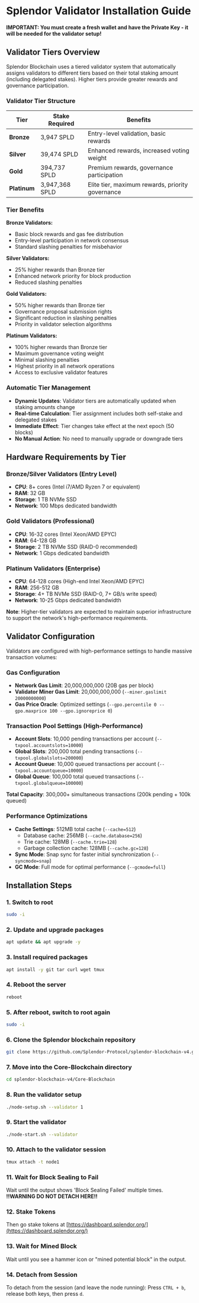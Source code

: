 # Splendor Validator Installation Guide

**IMPORTANT: You must create a fresh wallet and have the Private Key - it will be needed for the validator setup!**

## Validator Tiers Overview

Splendor Blockchain uses a tiered validator system that automatically assigns validators to different tiers based on their total staking amount (including delegated stakes). Higher tiers provide greater rewards and governance participation.

### Validator Tier Structure

| Tier | Stake Required | Benefits |
|------|----------------|----------|
| **Bronze** | 3,947 SPLD | Entry-level validation, basic rewards |
| **Silver** | 39,474 SPLD | Enhanced rewards, increased voting weight |
| **Gold** | 394,737 SPLD | Premium rewards, governance participation |
| **Platinum** | 3,947,368 SPLD | Elite tier, maximum rewards, priority governance |

### Tier Benefits

**Bronze Validators:**
- Basic block rewards and gas fee distribution
- Entry-level participation in network consensus
- Standard slashing penalties for misbehavior

**Silver Validators:**
- 25% higher rewards than Bronze tier
- Enhanced network priority for block production
- Reduced slashing penalties

**Gold Validators:**
- 50% higher rewards than Bronze tier
- Governance proposal submission rights
- Significant reduction in slashing penalties
- Priority in validator selection algorithms

**Platinum Validators:**
- 100% higher rewards than Bronze tier
- Maximum governance voting weight
- Minimal slashing penalties
- Highest priority in all network operations
- Access to exclusive validator features

### Automatic Tier Management

- **Dynamic Updates**: Validator tiers are automatically updated when staking amounts change
- **Real-time Calculation**: Tier assignment includes both self-stake and delegated stakes
- **Immediate Effect**: Tier changes take effect at the next epoch (50 blocks)
- **No Manual Action**: No need to manually upgrade or downgrade tiers

## Hardware Requirements by Tier

### Bronze/Silver Validators (Entry Level)
- **CPU**: 8+ cores (Intel i7/AMD Ryzen 7 or equivalent)
- **RAM**: 32 GB
- **Storage**: 1 TB NVMe SSD
- **Network**: 100 Mbps dedicated bandwidth

### Gold Validators (Professional)
- **CPU**: 16-32 cores (Intel Xeon/AMD EPYC)
- **RAM**: 64-128 GB
- **Storage**: 2 TB NVMe SSD (RAID-0 recommended)
- **Network**: 1 Gbps dedicated bandwidth

### Platinum Validators (Enterprise)
- **CPU**: 64-128 cores (High-end Intel Xeon/AMD EPYC)
- **RAM**: 256-512 GB
- **Storage**: 4+ TB NVMe SSD (RAID-0, 7+ GB/s write speed)
- **Network**: 10-25 Gbps dedicated bandwidth

**Note**: Higher-tier validators are expected to maintain superior infrastructure to support the network's high-performance requirements.

## Validator Configuration

Validators are configured with high-performance settings to handle massive transaction volumes:

### Gas Configuration
- **Network Gas Limit**: 20,000,000,000 (20B gas per block)
- **Validator Miner Gas Limit**: 20,000,000,000 (`--miner.gaslimit 20000000000`)
- **Gas Price Oracle**: Optimized settings (`--gpo.percentile 0 --gpo.maxprice 100 --gpo.ignoreprice 0`)

### Transaction Pool Settings (High-Performance)
- **Account Slots**: 10,000 pending transactions per account (`--txpool.accountslots=10000`)
- **Global Slots**: 200,000 total pending transactions (`--txpool.globalslots=200000`)
- **Account Queue**: 10,000 queued transactions per account (`--txpool.accountqueue=10000`)
- **Global Queue**: 100,000 total queued transactions (`--txpool.globalqueue=100000`)

**Total Capacity**: 300,000+ simultaneous transactions (200k pending + 100k queued)

### Performance Optimizations
- **Cache Settings**: 512MB total cache (`--cache=512`)
  - Database cache: 256MB (`--cache.database=256`)
  - Trie cache: 128MB (`--cache.trie=128`)
  - Garbage collection cache: 128MB (`--cache.gc=128`)
- **Sync Mode**: Snap sync for faster initial synchronization (`--syncmode=snap`)
- **GC Mode**: Full mode for optimal performance (`--gcmode=full`)

## Installation Steps

### 1. Switch to root
```bash
sudo -i
```

### 2. Update and upgrade packages
```bash
apt update && apt upgrade -y
```

### 3. Install required packages
```bash
apt install -y git tar curl wget tmux
```

### 4. Reboot the server
```bash
reboot
```

### 5. After reboot, switch to root again
```bash
sudo -i
```

### 6. Clone the Splendor blockchain repository
```bash
git clone https://github.com/Splendor-Protocol/splendor-blockchain-v4.git
```

### 7. Move into the Core-Blockchain directory
```bash
cd splendor-blockchain-v4/Core-Blockchain
```

### 8. Run the validator setup
```bash
./node-setup.sh --validator 1
```

### 9. Start the validator
```bash
./node-start.sh --validator
```

### 10. Attach to the validator session
```bash
tmux attach -t node1
```

### 11. Wait for Block Sealing to Fail
Wait until the output shows 'Block Sealing Failed' multiple times.
**!!WARNING DO NOT DETACH HERE!!**

### 12. Stake Tokens
Then go stake tokens at [https://dashboard.splendor.org/](https://dashboard.splendor.org/)

### 13. Wait for Mined Block
Wait until you see a hammer icon or "mined potential block" in the output.

### 14. Detach from Session
To detach from the session (and leave the node running):
Press `CTRL + b`, release both keys, then press `d`.
